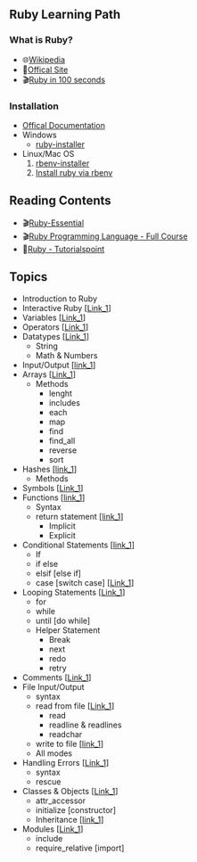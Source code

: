 


## Ruby Learning Path

### What is Ruby?
  - :globe_with_meridians:[Wikipedia](https://en.wikipedia.org/wiki/Ruby_(programming_language))
  - :gem:[Offical Site](https://www.ruby-lang.org/en/)
  - :clapper:[Ruby in 100 seconds](https://www.youtube.com/watch?v=UYm0kfnRTJk)

### Installation
  - [Offical Documentation](https://www.ruby-lang.org/en/downloads/#:~:text=Ways%20of%20Installing%20Ruby)
  - Windows
      - [ruby-installer](https://rubyinstaller.org/)
  - Linux/Mac OS
     1. [rbenv-installer](https://github.com/rbenv/rbenv-installer#rbenv-installer)
     2. [Install ruby via rbenv](https://github.com/rbenv/rbenv/blob/master/README.md#installing-ruby-versions)



## Reading Contents
- :clapper:[Ruby-Essential](https://www.linkedin.com/learning/ruby-essential-training-part-1-the-basics)
- :clapper:[Ruby Programming Language - Full Course](https://youtu.be/t_ispmWmdjY)
- :page_with_curl:[Ruby - Tutorialspoint](https://www.tutorialspoint.com/ruby/index.htm)


## Topics

- Introduction to Ruby 
- Interactive Ruby [[Link_1](https://youtu.be/t_ispmWmdjY?t=14346)]
- Variables [[Link_1](https://youtu.be/t_ispmWmdjY?t=1097)]
- Operators [[Link_1](https://www.tutorialspoint.com/ruby/ruby_operators.htm)]
- Datatypes [[Link_1](https://youtu.be/t_ispmWmdjY?t=1712)]
    - String
    - Math & Numbers
- Input/Output [[link_1](https://youtu.be/t_ispmWmdjY?t=3234)]
- Arrays [[Link_1](https://youtu.be/t_ispmWmdjY?t=4365)]
    - Methods
        - lenght
        - includes
        - each
        - map
        - find
        - find_all
        - reverse
        - sort
- Hashes [[link_1](https://youtu.be/t_ispmWmdjY?t=4891)]
    - Methods
- Symbols [[Link_1](https://www.linkedin.com/learning/ruby-essential-training-part-1-the-basics/symbols)]
- Functions  [[link_1](https://youtu.be/t_ispmWmdjY?t=5262)]
    - Syntax
    - return statement [[link_1](https://youtu.be/t_ispmWmdjY?t=5728)]
        - Implicit
        - Explicit
- Conditional Statements [[link_1](https://youtu.be/t_ispmWmdjY?t=6026)]
    - If
    - if else
    - elsif [else if]
    - case [switch case] [[Link_1](https://youtu.be/t_ispmWmdjY?t=7639)]
- Looping Statements [[Link_1](https://youtu.be/t_ispmWmdjY?t=9329)]
    - for
    - while
    - until [do while]
    - Helper Statement
        - Break
        - next
        - redo
        - retry
- Comments  [[Link_1](https://youtu.be/t_ispmWmdjY?t=9885)]
- File Input/Output 
    - syntax
    - read from file [[Link_1](https://youtu.be/t_ispmWmdjY?t=10163)]
        - read
        - readline & readlines
        - readchar
    - write to file [[link_1](https://youtu.be/t_ispmWmdjY?t=10675)]
    - All modes
- Handling Errors [[Link_1](https://youtu.be/t_ispmWmdjY?t=11194)]
    - syntax
    - rescue
- Classes & Objects [[Link_1](https://youtu.be/t_ispmWmdjY?t=11669)]
    - attr_accessor
    - initialize [constructor]
    - Inheritance  [[link_1](https://youtu.be/t_ispmWmdjY?t=13581)]
- Modules  [[Link_1](https://youtu.be/t_ispmWmdjY?t=14030)]
    - include
    - require_relative [import]
